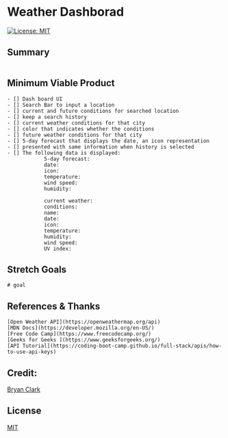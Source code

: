 # Weather Dashborad
[![License: MIT](https://img.shields.io/badge/License-MIT-yellow.svg)](https://opensource.org/licenses/MIT)

## Summary

```
```


## Minimum Viable Product
```
- [] Dash board UI
- [] Search Bar to input a location
- [] current and future conditions for searched location
- [] keep a search history
- [] current weather conditions for that city
- [] color that indicates whether the conditions
- [] future weather conditions for that city
- [] 5-day forecast that displays the date, an icon representation
- [] presented with same information when history is selected
- [] The following data is displayed:
			5-day forecast:
			date:       
			icon:       
			temperature:
			wind speed: 
			humidity:   

			current weather: 
			conditions:       
			name:            
			date:            
			icon:            
			temperature:     
			humidity:        
			wind speed:    
			UV index: 
```

## Stretch Goals
```
# goal
```


## References & Thanks

```
[Open Weather API](https://openweathermap.org/api)
[MDN Docs](https://developer.mozilla.org/en-US/)
[Free Code Camp](https://www.freecodecamp.org/)
[Geeks for Geeks ](https://www.geeksforgeeks.org/)
[API Tutorial](https://coding-boot-camp.github.io/full-stack/apis/how-to-use-api-keys)
```

## Credit: 
[Bryan Clark](https://thenextweb.com/news/weather-apps-are-secretly-selling-your-location-data-to-the-highest-bidder)

## License

[MIT](https://choosealicense.com/licenses/mit/)
